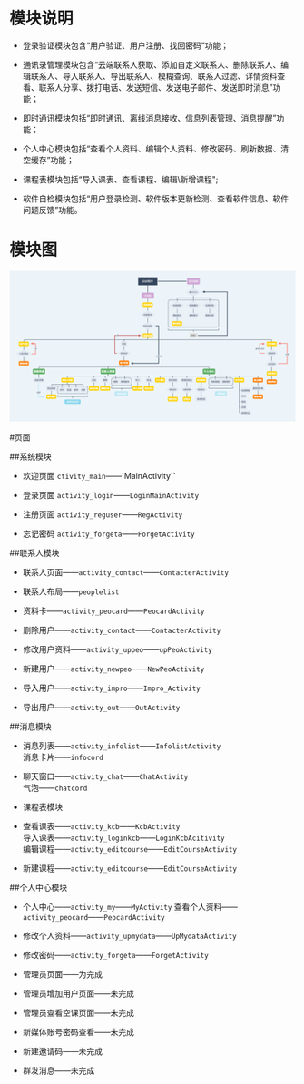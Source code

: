 
# 模块说明

+ 登录验证模块包含“用户验证、用户注册、找回密码”功能；

+ 通讯录管理模块包含“云端联系人获取、添加自定义联系人、删除联系人、编辑联系人、导入联系人、导出联系人、模糊查询、联系人过滤、详情资料查看、联系人分享、拨打电话、发送短信、发送电子邮件、发送即时消息”功能；

+ 即时通讯模块包括“即时通讯、离线消息接收、信息列表管理、消息提醒”功能；

+ 个人中心模块包括“查看个人资料、编辑个人资料、修改密码、刷新数据、清空缓存”功能；

+ 课程表模块包括“导入课表、查看课程、编辑\新增课程";

+ 软件自检模块包括“用户登录检测、软件版本更新检测、查看软件信息、软件问题反馈”功能。

# 模块图
![avator](文档说明/功能模块图.png)

#页面

##系统模块
+ 欢迎页面 	`ctivity_main`——`MainActivity``

+ 登录页面	`activity_login`——`LoginMainActivity`

+ 注册页面	`activity_reguser`——`RegActivity`

+ 忘记密码	`activity_forgeta`——`ForgetActivity`

##联系人模块
+ 联系人页面——`activity_contact`——`ContacterActivity`

+ 联系人布局——`peoplelist`

+ 资料卡——`activity_peocard`——`PeocardActivity`

+ 删除用户——`activity_contact`——`ContacterActivity`

+ 修改用户资料——`activity_uppeo`——`upPeoActivity`

+ 新建用户——`activity_newpeo`——`NewPeoActivity`

+ 导入用户——`activity_impro`——`Impro_Activity`

+ 导出用户——`activity_out`——`OutActivity`

##消息模块
+ 消息列表——`activity_infolist`——`InfolistActivity `   
	消息卡片——`infocord`
	
+ 聊天窗口——`activity_chat`——`ChatActivity`  
    气泡——`chatcord`


+ 课程表模块

+ 查看课表——`activity_kcb`——`KcbActivity`  
	导入课表——`activity_loginkcb`——`LoginKcbAcitivity`  
	编辑课程——`activity_editcourse`——`EditCourseActivity`

+ 新建课程——`activity_editcourse`——`EditCourseActivity`

##个人中心模块

+ 个人中心——`activity_my`——`MyActivity`
	查看个人资料——`activity_peocard`——`PeocardActivity`

+ 修改个人资料——`activity_upmydata`——`UpMydataActivity`

+ 修改密码——`activity_forgeta`——`ForgetActivity`

+ 管理员页面——为完成

+ 管理员增加用户页面——未完成

+ 管理员查看空课页面——未完成

+ 新媒体账号密码查看——未完成

+ 新建邀请码——未完成

+ 群发消息——未完成

